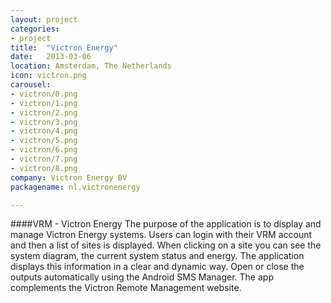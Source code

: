 ```yaml
---
layout: project
categories:
- project
title:  "Victron Energy"
date:   2013-03-06
location: Amsterdam, The Netherlands
icon: victron.png
carousel:
- victron/0.png
- victron/1.png
- victron/2.png
- victron/3.png
- victron/4.png
- victron/5.png
- victron/6.png
- victron/7.png
- victron/8.png
company: Victron Energy BV
packagename: nl.victronenergy

---
```

####VRM - Victron Energy
The purpose of the application is to display and manage Victron Energy systems.
Users can login with their VRM account and then a list of sites is displayed.
When clicking on a site you can see the system diagram, the current system status and energy.
The application displays this information in a clear and dynamic way.
Open or close the outputs automatically using the Android SMS Manager.
The app complements the Victron Remote Management website.
